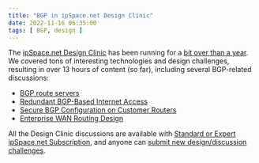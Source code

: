 ```yaml
---
title: "BGP in ipSpace.net Design Clinic"
date: 2022-11-16 06:35:00
tags: [ BGP, design ]
---
```

The [ipSpace.net Design Clinic](https://designclinic.ipspace.net/) has been running for a [bit over than a year](/2021/09/design-clinic.html). We covered tons of interesting technologies and design challenges, resulting in over 13 hours of content (so far), including several BGP-related discussions:

* [BGP route servers](https://designclinic.ipspace.net/topic/bgp-route-server/)
* [Redundant BGP-Based Internet Access](https://designclinic.ipspace.net/topic/redundant-internet-access/)
* [Secure BGP Configuration on Customer Routers](https://designclinic.ipspace.net/topic/securing-customer-bgp-setup/)
* [Enterprise WAN Routing Design](https://designclinic.ipspace.net/topic/enterprise-wan-routing/)

All the Design Clinic discussions are available with [Standard or Expert ipSpace.net Subscription](https://www.ipspace.net/Subscription/), and anyone can [submit new design/discussion challenges](https://designclinic.ipspace.net/pages/submit/).

